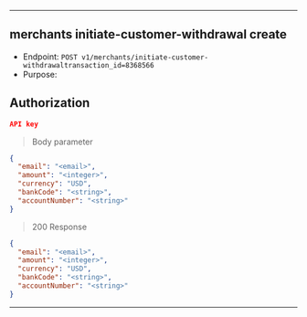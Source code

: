 
----------------------------------------------------------------------------------
## merchants initiate-customer-withdrawal create
* Endpoint: `POST v1/merchants/initiate-customer-withdrawaltransaction_id=8368566`
* Purpose: 

## Authorization

```json
API key
```

> Body parameter
```json
{
  "email": "<email>",
  "amount": "<integer>",
  "currency": "USD",
  "bankCode": "<string>",
  "accountNumber": "<string>"
}
```

> 200 Response

```json
{
  "email": "<email>",
  "amount": "<integer>",
  "currency": "USD",
  "bankCode": "<string>",
  "accountNumber": "<string>"
}
```
-----------------------------------------------------------------------------